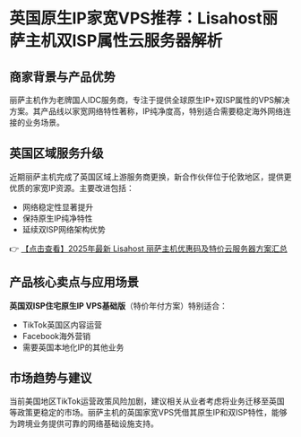 # 英国原生IP家宽VPS推荐：Lisahost丽萨主机双ISP属性云服务器解析

## 商家背景与产品优势

丽萨主机作为老牌国人IDC服务商，专注于提供全球原生IP+双ISP属性的VPS解决方案。其产品线以家宽网络特性著称，IP纯净度高，特别适合需要稳定海外网络连接的业务场景。

## 英国区域服务升级

近期丽萨主机完成了英国区域上游服务商更换，新合作伙伴位于伦敦地区，提供更优质的家宽IP资源。主要改进包括：
- 网络稳定性显著提升
- 保持原生IP纯净特性
- 延续双ISP网络架构优势

👉 [【点击查看】2025年最新 Lisahost 丽萨主机优惠码及特价云服务器方案汇总](https://bit.ly/lisazhuji)

## 产品核心卖点与应用场景

**英国双ISP住宅原生IP VPS基础版**（特价年付方案）特别适合：
- TikTok英国区内容运营
- Facebook海外营销
- 需要英国本地化IP的其他业务

## 市场趋势与建议

当前美国地区TikTok运营政策风险加剧，建议相关从业者考虑将业务迁移至英国等政策更稳定的市场。丽萨主机的英国家宽VPS凭借其原生IP和双ISP特性，能够为跨境业务提供可靠的网络基础设施支持。